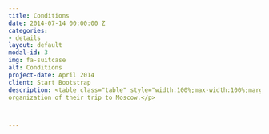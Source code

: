 ```yaml
---
title: Conditions
date: 2014-07-14 00:00:00 Z
categories:
- details
layout: default
modal-id: 3
img: fa-suitcase
alt: Conditions
project-date: April 2014
client: Start Bootstrap
description: <table class="table" style="width:100%;max-width:100%;margin-left:0%;vertical-align:top !important"><thead style="border-bottom:1px solid black !important"><tr><th style="vertical-align:top !important"><p>Participant’s category</p></th><th style="vertical-align:top !important" width="23%"><p>Early bird registration<br></p><span>(payment should be provided before January 31,2021)</span></th><th width="23%" style="vertical-align:top !important"><p>Regular registration<br></p><span>(payment should be provided before May 31,2021)</span></th><th width="27%" style="vertical-align:top !important"><p>Special price for the EUSP members<br></p><span>(payment should be provided before May 31,2021)</span></th></tr></thead><tbody><tr><td ><p>Full program <br>(3 ECTS)</p></td><td><p>1600 $</p></td><td ><p>1800 $</p></td><td ><p>1500 $</p></td></tr><tr><td ><p>Short program <br>(1 ECTS)</p></td><td><p>250 $</p></td><td ><p>300 $</p></td><td ><p>100 $</p></td></tr></tbody></table><p>&nbsp;</p><p><strong><sup>&nbsp;</sup></strong></p><p style="text-align:justify"><strong><sup>1 </sup></strong>EUSP – Eurasian Soil Partnership, involving Armenia, Azerbaijan, Belarus, Georgia, Kazakhstan, Kyrgyzstan, Moldova, Russian Federation, Tajikistan, Turkey, Turkmenistan, Ukraine and&nbsp;Uzbekistan (http://www.fao.org/global-soil-partnership/regional-partnerships/europe/eurasia/en/)</p><p style="text-align:left">Two formats of participation:</p><p style="text-align:left">Full Program</p><ol><li style="text-align:left">5 days of intensive lectures, seminars and practical exercises in RUDN University in Moscow</li><li style="text-align:left">16-days field tour from Teriberka (69N; 35E) to Abrau-Durso (44N; 37E)</li><li style="text-align:left">3 ECTS Certificate, recognized by educational programs worldwide</li><li style="text-align:left">Participation fees will cover accommodation, two meals per day, travelling inside Russia and all materials necessary for courses.</li></ol><p style="text-align:left">Short Program</p><ol><li style="text-align:left">5 days of intensive lectures, seminars and practical exercises in RUDN University in Moscow</li><li style="text-align:left">1 ECTS Certificate, recognized by educational programs worldwide</li><li style="text-align:left">Participation fees will cover a one-day excursion, two meals per day, all materials necessary for courses</li><li style="text-align:left">Participation fees do not include accommodation.</li></ol><p>All of the foreign participants will also receive visa support and any other assistance with
organization of their trip to Moscow.</p>



---
```


